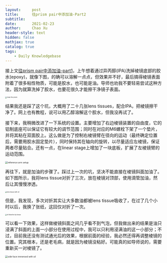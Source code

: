 ```yaml
---
layout:     post
title:      往prism pair中添加油-Part2
subtitle:   
date:       2021-02-23
author:     Chao Xu
header-style: text
hidden: false
mathjax: true
catalog: true
tags:
    - Daily Knowledgebase
---
```


接上文[往prism pair中添加油-part1](https://cx0512.com/2021/02/22/add-oil-to-prism-pair-in-oct/)，上午想着通过异丙醇(IPA)洗掉棱镜底部的胶水(epoxy)，就像下图，的确可以溶解一点点，但效果并不好，最后搞得棱镜表面附着了很多粘性物质，可能是胶水，也可能是油。导师也劝我不要轻易尝试这种方法，因为就算洗掉了胶水，也要花很久才能擦干净镜子表面。

<img src="http://imghost.cx0512.com/images/2021/02/23/20210223204612.jpg" alt="clean the prism" style="zoom: 33%;" />

结果我还是踩了这个坑，大概用了二十几张lens tissues，配合IPA，把棱镜擦干净了。网上也有教程，说可以用乙醇溶解这个胶水，但我没再试了。

接下来，我稍微改进了一下系统的设置。主要增加了右边棱镜装置的自由度，它的铝制底座可以保证它有较大的调节范围；同时在对应的M6螺栓下架了一个垫片，并将其粘在双面胶上。这么做是为了控制右棱镜臂在径向的运动（最终确定位置后，需要用胶水固定垫片），同时保持其在轴向的旋转，以尽量适应左棱镜，保证两者尽量贴合。还有一点，在linear stage上增加了一块底板，扩展了左棱镜臂的运动范围。

<img src="http://imghost.cx0512.com/images/2021/02/23/20210223205546.jpg" alt="reference arm setup" style="zoom: 50%;" />

再往下，就是加油的步骤了。踩过上一次的坑，坚决不能直接在棱镜斜面加油了。如下图所示，我将lens tissue对折了三次，放在棱镜对顶部，使用滴管加油，然后让其慢慢渗透。

<img src="http://imghost.cx0512.com/images/2021/02/23/20210223211006.jpg" alt="lens tissue with oil" style="zoom:33%;" />

但是，我发现，多次对折其实让大多数油都被lens tissue吸收了，在过了几个小时以后，我换了张纸，这回仅对折了一次。

<img src="http://imghost.cx0512.com/images/2021/02/23/20210223212425.jpg" alt="oil dissolve by tissue" style="zoom:33%;" />

可以看一下效果，这样做棱镜斜面之间几乎看不到气泡，但我做出来的结果是油只浸满了斜面的上面一小部分在使用过程中，我可以只利用浸满油的这一小部分；不过，目前我还没有测试通光后的效果，根据前面的经验，我必然还得再调整棱镜的位置。究其根本，还是老毛病，就是因为棱镜没粘好。可能真的如导师说的，需要重新买一对棱镜了。

<img src="http://imghost.cx0512.com/images/2021/02/23/20210223212728.jpg" alt="side face immersed with oil" style="zoom:50%;" />